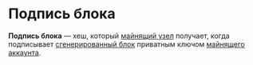 # Подпись блока

**Подпись блока** — хеш, который [майнящий узел](/blockchain/mining/mining-node.md) получает, когда подписывает [сгенерированный блок](/blockchain/block/block-generation.md) приватным ключом [майнящего аккаунта](/blockchain/mining/mining-account.md).
